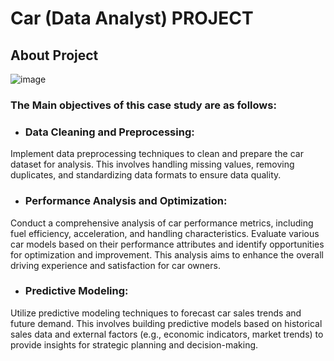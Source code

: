 # Car (Data Analyst) PROJECT
## About Project

 ![image](https://github.com/VishalMurya/Cars-Data_Analysis-/assets/146605505/7403615a-3a7a-4882-9245-ae7ecd68b165)

### The Main objectives of this case study are as follows:

* ### Data Cleaning and Preprocessing:

 Implement data preprocessing techniques to clean and prepare the car dataset for analysis. This involves handling missing values, removing duplicates, and standardizing data formats to ensure data quality.
* ### Performance Analysis and Optimization:

Conduct a comprehensive analysis of car performance metrics, including fuel efficiency, acceleration, and handling characteristics. Evaluate various car models based on their performance attributes and identify opportunities for optimization and improvement. This analysis aims to enhance the overall driving experience and satisfaction for car owners.

* ### Predictive Modeling:

 Utilize predictive modeling techniques to forecast car sales trends and future demand. This involves building predictive models based on historical sales data and external factors (e.g., economic indicators, market trends) to provide insights for strategic planning and decision-making.
 
